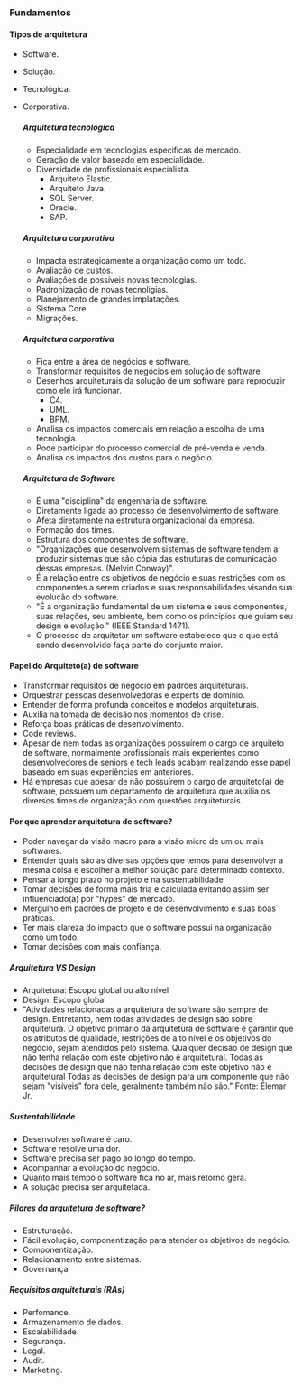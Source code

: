 ### Fundamentos

#### Tipos de arquitetura
- Software.
- Solução.
- Tecnológica.
- Corporativa.

  ##### Arquitetura tecnológica
  - Especialidade em tecnologias especificas de mercado.
  - Geração de valor baseado em especialidade.
  - Diversidade de profissionais especialista.
    - Arquiteto Elastic.
    - Arquiteto Java.
    - SQL Server.
    - Oracle.
    - SAP.

  ##### Arquitetura corporativa
  - Impacta estrategicamente a organização como um todo.
  - Avaliação de custos.
  - Avaliações de possíveis novas tecnologias.
  - Padronização de novas tecnoligias.
  - Planejamento de grandes implatações.
  - Sistema Core.
  - Migrações.

  ##### Arquitetura corporativa
  - Fica entre a área de negócios e software.
  - Transformar requisitos de negócios em solução de software.
  - Desenhos arquiteturais da solução de um software para reproduzir como ele irá funcionar.
    - C4.
    - UML.
    - BPM.
  - Analisa os impactos comerciais em relação a escolha de uma tecnologia.
  - Pode participar do processo comercial de pré-venda e venda.
  - Analisa os impactos dos custos para o negócio.

  ##### Arquitetura de Software
  - É uma "disciplina" da engenharia de software.
  - Diretamente ligada ao processo de desenvolvimento de software.
  - Afeta diretamente na estrutura organizacional da empresa.
  - Formação dos times.
  - Estrutura dos componentes de software.
  - "Organizações que desenvolvem sistemas de software tendem a produzir sistemas que são cópia das estruturas de
    comunicação dessas empresas. (Melvin Conway)".
  - É a relação entre os objetivos de negócio e suas restrições com os componentes a serem criados e suas responsabilidades
    visando sua evolução do software.
  - "É a organização fundamental de um sistema e seus componentes, suas relações, seu ambiente, bem como os princípios que guiam
    seu design e evolução." (IEEE Standard 1471).
  - O processo de arquitetar um software estabelece que o que está sendo desenvolvido faça parte do conjunto maior.

#### Papel do Arquiteto(a) de software
- Transformar requisitos de negócio em padrões arquiteturais.
- Orquestrar pessoas desenvolvedoras e experts de domínio.
- Entender de forma profunda conceitos e modelos arquiteturais.
- Auxilia na tomada de decisão nos momentos de crise.
- Reforça boas práticas de desenvolvimento.
- Code reviews.
- Apesar de nem todas as organizações possuírem o cargo de arquiteto de software, normalmente profissionais mais experientes
  como desenvolvedores de seniors e tech leads acabam realizando esse papel baseado em suas experiências em anteriores.
- Há empresas que apesar de não possuírem o cargo de arquiteto(a) de software, possuem um departamento de arquitetura que auxilia
  os diversos times de organização com questões arquiteturais.

#### Por que aprender arquitetura de software?
- Poder navegar da visão macro para a visão micro de um ou mais softwares.
- Entender quais são as diversas opções que temos para desenvolver a mesma coisa e escolher a melhor solução para determinado
  contexto.
- Pensar a longo prazo no projeto e na sustentabilidade
- Tomar decisões de forma mais fria e calculada evitando assim ser influenciado(a) por "hypes" de mercado.
- Mergulho em padrões de projeto e de desenvolvimento e suas boas práticas.
- Ter mais clareza do impacto que o software possui na organização como um todo.
- Tomar decisões com mais confiança.

##### Arquitetura VS Design
- Arquitetura: Escopo global ou alto nível
- Design: Escopo global
- "Atividades relacionadas a arquitetura de software são sempre de design. Entretanto, nem todas atividades de design são
  sobre arquitetura. O objetivo primário da arquitetura de software é garantir que os atributos de qualidade,
  restrições de alto nível e os objetivos do negócio, sejam atendidos pelo sistema. Qualquer decisão de design que não tenha
  relação com este objetivo não é arquitetural. Todas as decisões de design que não tenha relação com este objetivo não é arquitetural
  Todas as decisões de design para um componente que não sejam "visíveis" fora dele, geralmente também não são."
  Fonte: Elemar Jr.

##### Sustentabilidade
- Desenvolver software é caro.
- Software resolve uma dor.
- Software precisa ser pago ao longo do tempo.
- Acompanhar a evolução do negócio.
- Quanto mais tempo o software fica no ar, mais retorno gera.
- A solução precisa ser arquitetada.

##### Pilares da arquitetura de software?
- Estruturação.
- Fácil evolução, componentização para atender os objetivos de negócio.
- Componentização.
- Relacionamento entre sistemas.
- Governança

##### Requisitos arquiteturais (RAs)
- Perfomance.
- Armazenamento de dados.
- Escalabilidade.
- Segurança.
- Legal.
- Audit.
- Marketing.